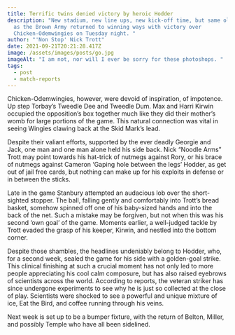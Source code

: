 ```yaml
---
title: Terrific twins denied victory by heroic Hodder
description: "New stadium, new line ups, new kick-off time, but same old result
  as the Brown Army returned to winning ways with victory over
  Chicken-Odemwingies on Tuesday night. "
author: "'Non Stop' Nick Trott"
date: 2021-09-21T20:21:28.417Z
image: /assets/images/posts/go.jpg
imageAlt: "I am not, nor will I ever be sorry for these photoshops. "
tags:
  - post
  - match-reports
---
```

Chicken-Odemwingies, however, were devoid of inspiration, of impotence. Up step Torbay’s Tweedle Dee and Tweedle Dum. Max and Harri Kirwin occupied the opposition’s box together much like they did their mother’s womb for large portions of the game. This natural connection was vital in seeing Wingies clawing back at the Skid Mark’s lead.  

Despite their valiant efforts, supported by the ever deadly Georgie and Jack, one man and one man alone held his side back. Nick “Noodle Arms” Trott may point towards his hat-trick of nutmegs against Rory, or his brace of nutmegs against Cameron ‘Gaping hole between the legs’ Hodder, as get out of jail free cards, but nothing can make up for his exploits in defense or in between the sticks. 



Late in the game Stanbury attempted an audacious lob over the short-sighted stopper. The ball, falling gently and comfortably into Trott’s bread basket, somehow spinned off one of his baby-sized hands and into the back of the net. Such a mistake may be forgiven, but not when this was his second ‘own goal’ of the game. Moments earlier, a well-judged tackle by Trott evaded the grasp of his keeper, Kirwin, and nestled into the bottom corner. 



Despite those shambles, the headlines undeniably belong to Hodder, who, for a second week, sealed the game for his side with a golden-goal strike. This clinical finishing at such a crucial moment has not only led to more people appreciating his cool calm composure, but has also raised eyebrows of scientists across the world. According to reports, the veteran striker has since undergone experiments to see why he is just so collected at the close of play. Scientists were shocked to see a powerful and unique mixture of ice, Eat the Bird, and coffee running through his veins. 



Next week is set up to be a bumper fixture, with the return of Belton, Miller, and possibly Temple who have all been sidelined.